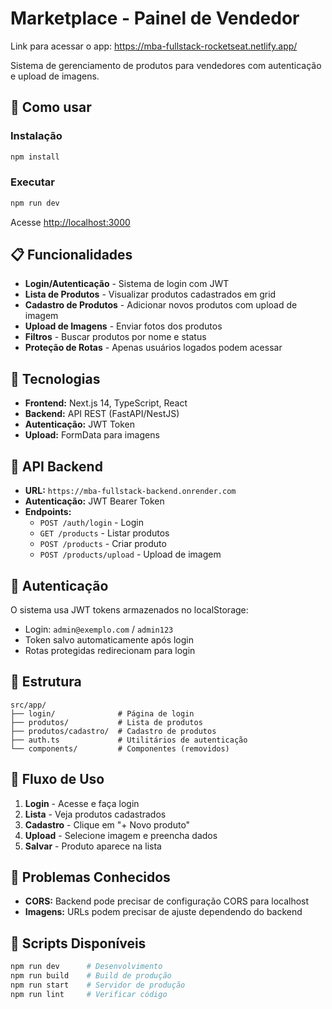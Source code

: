 # Marketplace - Painel de Vendedor

Link para acessar o app: https://mba-fullstack-rocketseat.netlify.app/

Sistema de gerenciamento de produtos para vendedores com autenticação e upload de imagens.

## 🚀 Como usar

### Instalação
```bash
npm install
```

### Executar
```bash
npm run dev
```

Acesse [http://localhost:3000](http://localhost:3000)

## 📋 Funcionalidades

- **Login/Autenticação** - Sistema de login com JWT
- **Lista de Produtos** - Visualizar produtos cadastrados em grid
- **Cadastro de Produtos** - Adicionar novos produtos com upload de imagem
- **Upload de Imagens** - Enviar fotos dos produtos
- **Filtros** - Buscar produtos por nome e status
- **Proteção de Rotas** - Apenas usuários logados podem acessar

## 🔧 Tecnologias

- **Frontend:** Next.js 14, TypeScript, React
- **Backend:** API REST (FastAPI/NestJS)
- **Autenticação:** JWT Token
- **Upload:** FormData para imagens

## 🔗 API Backend

- **URL:** `https://mba-fullstack-backend.onrender.com`
- **Autenticação:** JWT Bearer Token
- **Endpoints:**
  - `POST /auth/login` - Login
  - `GET /products` - Listar produtos
  - `POST /products` - Criar produto
  - `POST /products/upload` - Upload de imagem

## 🔐 Autenticação

O sistema usa JWT tokens armazenados no localStorage:
- Login: `admin@exemplo.com` / `admin123`
- Token salvo automaticamente após login
- Rotas protegidas redirecionam para login

## 📁 Estrutura

```
src/app/
├── login/              # Página de login
├── produtos/           # Lista de produtos
├── produtos/cadastro/  # Cadastro de produtos
├── auth.ts             # Utilitários de autenticação
└── components/         # Componentes (removidos)
```

## 🎯 Fluxo de Uso

1. **Login** - Acesse e faça login
2. **Lista** - Veja produtos cadastrados
3. **Cadastro** - Clique em "+ Novo produto"
4. **Upload** - Selecione imagem e preencha dados
5. **Salvar** - Produto aparece na lista

## 🐛 Problemas Conhecidos

- **CORS:** Backend pode precisar de configuração CORS para localhost
- **Imagens:** URLs podem precisar de ajuste dependendo do backend

## 📝 Scripts Disponíveis

```bash
npm run dev      # Desenvolvimento
npm run build    # Build de produção
npm run start    # Servidor de produção
npm run lint     # Verificar código
```
